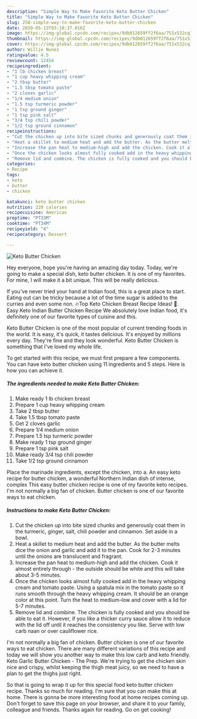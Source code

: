 ```yaml
---
description: "Simple Way to Make Favorite Keto Butter Chicken"
title: "Simple Way to Make Favorite Keto Butter Chicken"
slug: 258-simple-way-to-make-favorite-keto-butter-chicken
date: 2020-05-13T03:10:37.016Z
image: https://img-global.cpcdn.com/recipes/9db012659ff2f6aa/751x532cq70/keto-butter-chicken-recipe-main-photo.jpg
thumbnail: https://img-global.cpcdn.com/recipes/9db012659ff2f6aa/751x532cq70/keto-butter-chicken-recipe-main-photo.jpg
cover: https://img-global.cpcdn.com/recipes/9db012659ff2f6aa/751x532cq70/keto-butter-chicken-recipe-main-photo.jpg
author: Willie Nunez
ratingvalue: 4.5
reviewcount: 12454
recipeingredient:
- "1 lb chicken breast"
- "1 cup heavy whipping cream"
- "2 tbsp butter"
- "1.5 tbsp tomato paste"
- "2 cloves garlic"
- "1/4 medium onion"
- "1.5 tsp turmeric powder"
- "1 tsp ground ginger"
- "1 tsp pink salt"
- "3/4 tsp chili powder"
- "1/2 tsp ground cinnamon"
recipeinstructions:
- "Cut the chicken up into bite sized chunks and generously coat them in the turmeric, ginger, salt, chili powder and cinnamon. Set aside in a bowl."
- "Heat a skillet to medium heat and add the butter. As the butter melts dice the onion and garlic and add it to the pan. Cook for 2-3 minutes until the onions are translucent and fragrant."
- "Increase the pan heat to medium-high and add the chicken. Cook it almost entirely through - the outside should be white and this will take about 3-5 minutes."
- "Once the chicken looks almost fully cooked add in the heavy whipping cream and tomato paste. Using a spatula mix in the tomato paste so it runs smooth through the heavy whipping cream. It should be an orange color at this point. Turn the heat to medium-low and cover with a lid for 5-7 minutes."
- "Remove lid and combine. The chicken is fully cooked and you should be able to eat it. However, if you like a thicker curry sauce allow it to reduce with the lid off until it reaches the consistency you like. Serve with low carb naan or over cauliflower rice."
categories:
- Recipe
tags:
- keto
- butter
- chicken

katakunci: keto butter chicken 
nutrition: 229 calories
recipecuisine: American
preptime: "PT33M"
cooktime: "PT34M"
recipeyield: "4"
recipecategory: Dessert

---
```



![Keto Butter Chicken](https://img-global.cpcdn.com/recipes/9db012659ff2f6aa/751x532cq70/keto-butter-chicken-recipe-main-photo.jpg)

Hey everyone, hope you're having an amazing day today. Today, we're going to make a special dish, keto butter chicken. It is one of my favorites. For mine, I will make it a bit unique. This will be really delicious.

If you&#39;ve never tried your hand at Indian food, this is a great place to start. Eating out can be tricky because a lot of the time sugar is added to the curries and even some non. 🔥Top Keto Chicken Breast Recipe Ideas! 🥑. Easy Keto Indian Butter Chicken Recipe We absolutely love Indian food, it&#39;s definitely one of our favorite types of cuisine and this.

Keto Butter Chicken is one of the most popular of current trending foods in the world. It is easy, it's quick, it tastes delicious. It's enjoyed by millions every day. They're fine and they look wonderful. Keto Butter Chicken is something that I've loved my whole life.


To get started with this recipe, we must first prepare a few components. You can have keto butter chicken using 11 ingredients and 5 steps. Here is how you can achieve it.

<!--inarticleads1-->

##### The ingredients needed to make Keto Butter Chicken:

1. Make ready 1 lb chicken breast
1. Prepare 1 cup heavy whipping cream
1. Take 2 tbsp butter
1. Take 1.5 tbsp tomato paste
1. Get 2 cloves garlic
1. Prepare 1/4 medium onion
1. Prepare 1.5 tsp turmeric powder
1. Make ready 1 tsp ground ginger
1. Prepare 1 tsp pink salt
1. Make ready 3/4 tsp chili powder
1. Take 1/2 tsp ground cinnamon


Place the marinade ingredients, except the chicken, into a. An easy keto recipe for butter chicken, a wonderful Northern Indian dish of intense, complex This easy butter chicken recipe is one of my favorite keto recipes. I&#39;m not normally a big fan of chicken. Butter chicken is one of our favorite ways to eat chicken. 

<!--inarticleads2-->

##### Instructions to make Keto Butter Chicken:

1. Cut the chicken up into bite sized chunks and generously coat them in the turmeric, ginger, salt, chili powder and cinnamon. Set aside in a bowl.
1. Heat a skillet to medium heat and add the butter. As the butter melts dice the onion and garlic and add it to the pan. Cook for 2-3 minutes until the onions are translucent and fragrant.
1. Increase the pan heat to medium-high and add the chicken. Cook it almost entirely through - the outside should be white and this will take about 3-5 minutes.
1. Once the chicken looks almost fully cooked add in the heavy whipping cream and tomato paste. Using a spatula mix in the tomato paste so it runs smooth through the heavy whipping cream. It should be an orange color at this point. Turn the heat to medium-low and cover with a lid for 5-7 minutes.
1. Remove lid and combine. The chicken is fully cooked and you should be able to eat it. However, if you like a thicker curry sauce allow it to reduce with the lid off until it reaches the consistency you like. Serve with low carb naan or over cauliflower rice.


I&#39;m not normally a big fan of chicken. Butter chicken is one of our favorite ways to eat chicken. There are many different variations of this recipe and today we will show you another way to make this low carb and keto friendly. Keto Garlic Butter Chicken - The Prep. We&#39;re trying to get the chicken skin nice and crispy, whilst keeping the thigh meat juicy, so we need to have a plan to get the thighs just right. 

So that is going to wrap it up for this special food keto butter chicken recipe. Thanks so much for reading. I'm sure that you can make this at home. There is gonna be more interesting food at home recipes coming up. Don't forget to save this page on your browser, and share it to your family, colleague and friends. Thanks again for reading. Go on get cooking!

